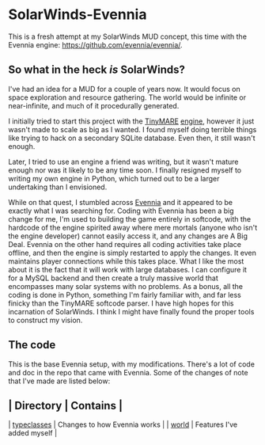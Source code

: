 # SolarWinds-Evennia

This is a fresh attempt at my SolarWinds MUD concept, this time with the
Evennia engine: https://github.com/evennia/evennia/.

## So what in the heck _is_ SolarWinds?

I've had an idea for a MUD for a couple of years now. It would focus on space
exploration and resource gathering. The world would be infinite or
near-infinite, and much of it procedurally generated.

I initially tried to start this project with the
[TinyMARE](http://mare.qbfreak.net/TinyMARE/WhatIsTinyMARE)
[engine](https://github.com/klynastor/tinymare), however it just wasn't made to
scale as big as I wanted. I found myself doing terrible things like trying to
hack on a secondary SQLite database. Even then, it still wasn't enough.

Later, I tried to use an engine a friend was writing, but it wasn't mature
enough nor was it likely to be any time soon. I finally resigned myself to
writing my own engine in Python, which turned out to be a larger undertaking
than I envisioned.

While on that quest, I stumbled across [Evennia](http://www.evennia.com/) and
it appeared to be exactly what I was searching for. Coding with Evennia has
been a big change for me, I'm used to building the game entirely in softcode,
with the hardcode of the engine spirited away where mere mortals (anyone who
isn't the engine developer) cannot easily access it, and any changes are
A Big Deal. Evennia on the other hand requires all coding activities take place
offline, and then the engine is simply restarted to apply the changes. It even
maintains player connections while this takes place. What I like the most about
it is the fact that it will work with large databases. I can configure it for
a MySQL backend and then create a truly massive world that encompasses many
solar systems with no problems. As a bonus, all the coding is done in Python,
something I'm fairly familiar with, and far less finicky than the TinyMARE
softcode parser. I have high hopes for this incarnation of SolarWinds.
I think I might have finally found the proper tools to construct my vision.

## The code

This is the base Evennia setup, with my modifications. There's a lot of code
and doc in the repo that came with Evennia. Some of the changes of note that
I've made are listed below:


| Directory | Contains |
------------------------
| [typeclasses](typeclasses) | Changes to how Evennia works |
| [world](world) | Features I've added myself |
